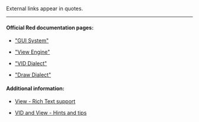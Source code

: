 External links appear in quotes.
***

#### Official Red documentation pages:

* ["GUI System"](https://doc.red-lang.org/en/gui.html)

* ["View Engine"](https://doc.red-lang.org/en/view.html)

* ["VID Dialect"](https://doc.red-lang.org/en/vid.html)

* ["Draw Dialect"](https://doc.red-lang.org/en/draw.html)


#### Additional information:

* [View - Rich Text support](https://github.com/red/red/wiki/Rich-Text-support)

* [VID and View - Hints and tips](https://github.com/red/red/wiki/VID-and-View-(GUI)-hints-and-tips)